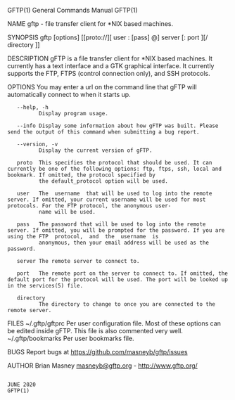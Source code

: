 GFTP(1)                                                                           General Commands Manual                                                                          GFTP(1)

NAME
       gftp - file transfer client for *NIX based machines.

SYNOPSIS
       gftp [options] [[proto://][ user : [pass] @] server [: port ][/ directory ]]

DESCRIPTION
       gFTP  is  a  file transfer client for *NIX based machines. It currently has a text interface and a GTK graphical interface. It currently supports the FTP, FTPS (control connection
       only), and SSH protocols.

OPTIONS
       You may enter a url on the command line that gFTP will automatically connect to when it starts up.

       --help, -h
              Display program usage.

       --info Display some information about how gFTP was built. Please send the output of this command when submitting a bug report.

       --version, -v
              Display the current version of gFTP.

       proto  This specifies the protocol that should be used. It can currently be one of the following options: ftp, ftps, ssh, local and bookmark. If omitted, the protocol specified by
              the default_protocol option will be used.

       user   The  username  that will be used to log into the remote server. If omitted, your current username will be used for most protocols. For the FTP protocol, the anonymous user‐
              name will be used.

       pass   The password that will be used to log into the remote server. If omitted, you will be prompted for the password. If you are using the FTP  protocol,  and  the  username  is
              anonymous, then your email address will be used as the password.

       server The remote server to connect to.

       port   The remote port on the server to connect to. If omitted, the default port for the protocol will be used. The port will be looked up in the services(5) file.

       directory
              The directory to change to once you are connected to the remote server.

FILES
       ~/.gftp/gftprc
              Per user configuration file. Most of these options can be edited inside gFTP. This file is also commented very well.  ~/.gftp/bookmarks
                     Per user bookmarks file.

BUGS
       Report bugs at https://github.com/masneyb/gftp/issues

AUTHOR
       Brian Masney <masneyb@gftp.org> - http://www.gftp.org/

                                                                                         JUNE 2020                                                                                 GFTP(1)
